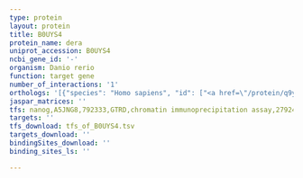 ```yaml
---
type: protein
layout: protein
title: B0UYS4
protein_name: dera
uniprot_accession: B0UYS4
ncbi_gene_id: '-'
organism: Danio rerio
function: target gene
number_of_interactions: '1'
orthologs: '[{"species": "Homo sapiens", "id": ["<a href=\"/protein/q9y315\">Q9Y315</a>"]}, {"species": "Mus musculus", "id": ["<a href=\"/protein/q91yp3\">Q91YP3</a>"]}, {"species": "Rattus norvegicus", "id": ["<a href=\"/protein/f1m1h0\">F1M1H0</a>"]}, {"species": "Drosophila melanogaster", "id": ["<a href=\"/protein/q7k209\">Q7K209</a>"]}, {"species": "Caenorhabditis elegans", "id": ["<a href=\"/protein/q19264\">Q19264</a>"]}]'
jaspar_matrices: ''
tfs: nanog,A5JNG8,792333,GTRD,chromatin immunoprecipitation assay,27924024%5Buid%5D,No
targets: ''
tfs_download: tfs_of_B0UYS4.tsv
targets_download: ''
bindingSites_download: ''
binding_sites_ls: ''

---
```

